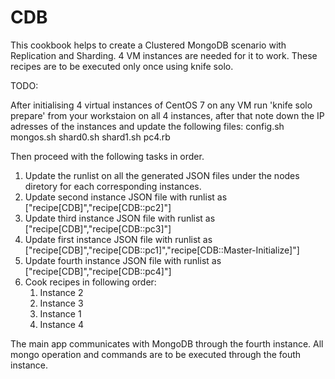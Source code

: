 # CDB

This cookbook helps to create a Clustered MongoDB scenario with Replication and Sharding. 4 VM instances are needed for it to work. These recipes are to be executed only once using knife solo.

TODO:

After initialising 4 virtual instances of CentOS 7 on any VM run 'knife solo prepare' from your workstaion on all 4 instances, after that note down the IP adresses of the instances and update the following files:
config.sh
mongos.sh
shard0.sh
shard1.sh
pc4.rb

Then proceed with the following tasks in order.

1. Update the runlist on all the generated JSON files under the nodes diretory for each corresponding instances.
2. Update second instance JSON file with runlist as ["recipe[CDB]","recipe[CDB::pc2]"]
3. Update third instance JSON file with runlist as ["recipe[CDB]","recipe[CDB::pc3]"]
4. Update first instance JSON file with runlist as ["recipe[CDB]","recipe[CDB::pc1]","recipe[CDB::Master-Initialize]"]
5. Update fourth instance JSON file with runlist as ["recipe[CDB]","recipe[CDB::pc4]"]
6. Cook recipes in following order:
   1) Instance 2
   2) Instance 3
   3) Instance 1
   4) Instance 4

The main app communicates with MongoDB through the fourth instance. All mongo operation and commands are to be executed through the fouth instance.
